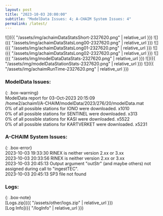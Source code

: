 ```yaml
---
layout: post
title: "2023-10-03 20:00:00"
subtitle: "ModelData Issues: 4; A-CHAIM System Issues: 4"
permalink: /latest/
---
```


![]({{ "/assets/img/achaimDataStatsShort-2327620.png" | relative_url }})
![]({{ "/assets/img/achaimDataStatsLong00-2327620.png" | relative_url }})
![]({{ "/assets/img/achaimDataStatsLong01-2327620.png" | relative_url }})
![]({{ "/assets/img/achaimDataStatsLong02-2327620.png" | relative_url }})
![]({{ "/assets/img/modelDataDataStats-2327620.png" | relative_url }})
![]({{ "/assets/img/modelDataStationStats-2327620.png" | relative_url }})
![]({{ "/assets/img/achaimRunTime-2327620.png" | relative_url }})


### ModelData Issues:  
  
{: .box-warning}  
 ModelData report for 03-Oct-2023 20:15:09   
 /home2/achaim1/A-CHAIM/modelData/2023/276/20/modelData.mat   
 0% of all possible stations for IONO were downloaded. x1010   
 0% of all possible stations for SENTINEL were downloaded. x313   
 0% of all possible stations for KASI were downloaded. x5522   
 0% of all possible stations for KARTVERKET were downloaded. x5231   
  
### A-CHAIM System Issues:  
  
{: .box-error}  
2023-10-03 19:33:30 RINEX is neither version 2.xx or 3.xx  
2023-10-03 20:33:56 RINEX is neither version 2.xx or 3.xx  
2023-10-03 20:45:13 Output argument "outStr" (and maybe others) not assigned during call to "ingestTEC".  
2023-10-03 20:45:13 SP3 file not found  

### Logs:  
  
{: .box-note}  
[Logs.zip]({{ "/assets/other/logs.zip" | relative_url }})  
[Log Info]({{ "/logInfo" | relative_url }})  
